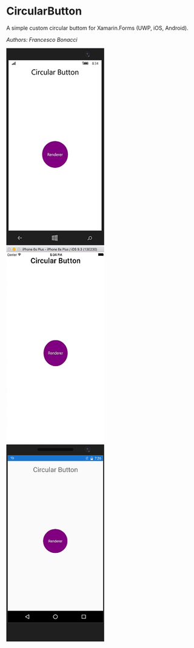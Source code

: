 # CircularButton

A simple custom circular buttom for Xamarin.Forms (UWP, iOS, Android).

*Authors: Francesco Bonacci*

![UWP](/Images/UWP.png)
![iOS](/Images/iOS.png)
![Android](/Images/Android.png)
